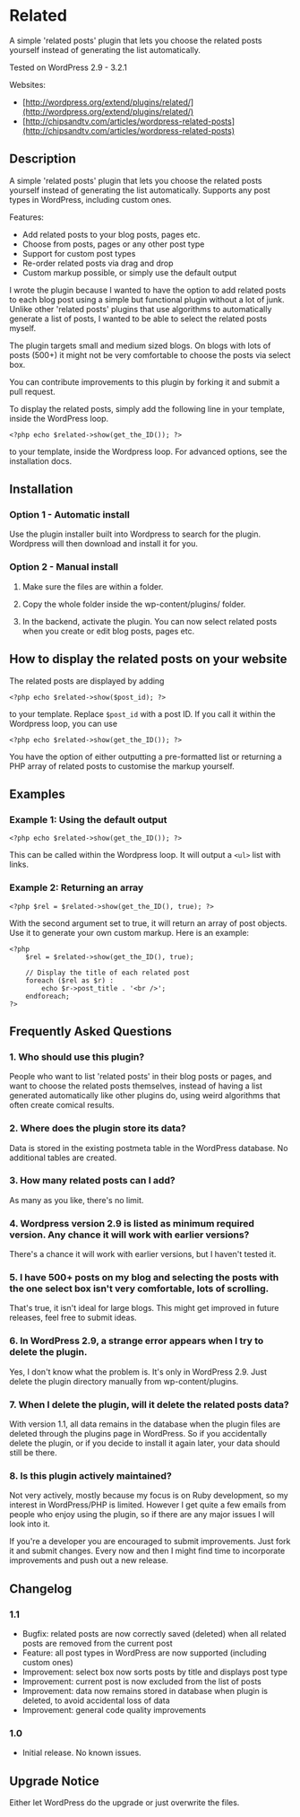Related
=======

A simple 'related posts' plugin that lets you choose the related posts yourself instead of generating the list automatically.

Tested on WordPress 2.9 - 3.2.1

Websites:

*   [http://wordpress.org/extend/plugins/related/](http://wordpress.org/extend/plugins/related/)
*   [http://chipsandtv.com/articles/wordpress-related-posts](http://chipsandtv.com/articles/wordpress-related-posts)

Description
-----------

A simple 'related posts' plugin that lets you choose the related posts yourself instead of generating the list automatically. Supports any post types in WordPress, including custom ones.

Features:

*   Add related posts to your blog posts, pages etc.
*   Choose from posts, pages or any other post type
*   Support for custom post types
*   Re-order related posts via drag and drop
*   Custom markup possible, or simply use the default output

I wrote the plugin because I wanted to have the option to add related posts to each blog post using a simple but functional plugin without a lot of junk. Unlike other 'related posts' plugins that use algorithms to automatically generate a list of posts, I wanted to be able to select the related posts myself.

The plugin targets small and medium sized blogs. On blogs with lots of posts (500+) it might not be very comfortable to choose the posts via select box.

You can contribute improvements to this plugin by forking it and submit a pull request.

To display the related posts, simply add the following line in your template, inside the WordPress loop.

    <?php echo $related->show(get_the_ID()); ?>

to your template, inside the Wordpress loop.
For advanced options, see the installation docs.

Installation
------------

### Option 1 - Automatic install

Use the plugin installer built into Wordpress to search for the plugin. Wordpress will then download and install it for you.

### Option 2 - Manual install

1. Make sure the files are within a folder.

2. Copy the whole folder inside the wp-content/plugins/ folder.

3. In the backend, activate the plugin. You can now select related posts when you create or edit blog posts, pages etc.

How to display the related posts on your website
------------------------------------------------

The related posts are displayed by adding

    <?php echo $related->show($post_id); ?>

to your template. Replace `` $post_id `` with a post ID. If you call it within the Wordpress loop, you can use

    <?php echo $related->show(get_the_ID()); ?>

You have the option of either outputting a pre-formatted list or returning a PHP array of related posts to customise the 
markup yourself.

Examples
--------

### Example 1: Using the default output

    <?php echo $related->show(get_the_ID()); ?>
	
This can be called within the Wordpress loop. It will output a `` <ul> `` list with links.

### Example 2: Returning an array

    <?php $rel = $related->show(get_the_ID(), true); ?>
	
With the second argument set to true, it will return an array of post objects. Use it to generate your own custom markup. 
Here is an example:

    <?php
        $rel = $related->show(get_the_ID(), true);
	
        // Display the title of each related post
        foreach ($rel as $r) :
            echo $r->post_title . '<br />';
        endforeach;
    ?>

Frequently Asked Questions
--------------------------

### 1. Who should use this plugin?

People who want to list 'related posts' in their blog posts or pages, and want to choose the related posts themselves, instead of having a list generated automatically like other plugins do, using weird algorithms that often create comical results.

### 2. Where does the plugin store its data?

Data is stored in the existing postmeta table in the WordPress database. No additional tables are created.

### 3. How many related posts can I add?

As many as you like, there's no limit.

### 4. Wordpress version 2.9 is listed as minimum required version. Any chance it will work with earlier versions?

There's a chance it will work with earlier versions, but I haven't tested it.

### 5. I have 500+ posts on my blog and selecting the posts with the one select box isn't very comfortable, lots of scrolling.

That's true, it isn't ideal for large blogs. This might get improved in future releases, feel free to submit ideas.

### 6. In WordPress 2.9, a strange error appears when I try to delete the plugin.

Yes, I don't know what the problem is. It's only in WordPress 2.9. Just delete the plugin directory manually from wp-content/plugins.

### 7. When I delete the plugin, will it delete the related posts data?

With version 1.1, all data remains in the database when the plugin files are deleted through the plugins page in WordPress. So if you accidentally delete the plugin, or if you decide to install it again later, your data should still be there.

### 8. Is this plugin actively maintained?

Not very actively, mostly because my focus is on Ruby development, so my interest in WordPress/PHP is limited. However I get quite a few emails from people who enjoy using the plugin, so if there are any major issues I will look into it.

If you're a developer you are encouraged to submit improvements. Just fork it and submit changes. Every now and then I might find time to incorporate improvements and push out a new release.


Changelog
---------

### 1.1
*   Bugfix: related posts are now correctly saved (deleted) when all related posts are removed from the current post
*   Feature: all post types in WordPress are now supported (including custom ones)
*   Improvement: select box now sorts posts by title and displays post type
*   Improvement: current post is now excluded from the list of posts
*   Improvement: data now remains stored in database when plugin is deleted, to avoid accidental loss of data
*   Improvement: general code quality improvements

### 1.0

*   Initial release. No known issues.


Upgrade Notice
--------------

Either let WordPress do the upgrade or just overwrite the files.